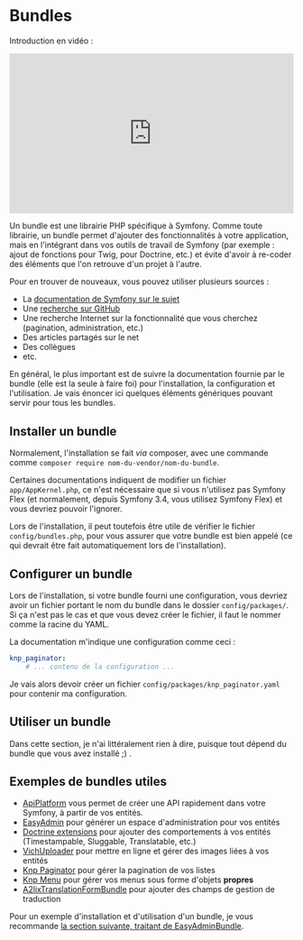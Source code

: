 #  Bundles

Introduction en vidéo :

<div style="position: relative; padding-bottom: 56.25%; height: 0;"><iframe src="https://www.loom.com/embed/0884e785a5cd40fcad3a43def7d5220a" frameborder="0" webkitallowfullscreen mozallowfullscreen allowfullscreen style="position: absolute; top: 0; left: 0; width: 100%; height: 100%;"></iframe></div>

Un bundle est une librairie PHP spécifique à Symfony. Comme toute librairie, un bundle permet d'ajouter des fonctionnalités à votre application, mais en l'intégrant dans vos outils de travail de Symfony (par exemple : ajout de fonctions pour Twig, pour Doctrine, etc.) et évite d'avoir à re-coder des éléments que l'on retrouve d'un projet à l'autre.

Pour en trouver de nouveaux, vous pouvez utiliser plusieurs sources :
- La [documentation de Symfony sur le sujet](https://symfony.com/bundles)
- Une [recherche sur GitHub](https://github.com/search?q=topic%3Asymfony-bundle&type=Repositories)
- Une recherche Internet sur la fonctionnalité que vous cherchez (pagination, administration, etc.)
- Des articles partagés sur le net
- Des collègues
- etc.

En général, le plus important est de suivre la documentation fournie par le bundle (elle est la seule à faire foi) pour l'installation, la configuration et l'utilisation. Je vais énoncer ici quelques éléments génériques pouvant servir pour tous les bundles.

## Installer un bundle

Normalement, l'installation se fait *via* composer, avec une commande comme `composer require nom-du-vendor/nom-du-bundle`.

Certaines documentations indiquent de modifier un fichier `app/AppKernel.php`, ce n'est nécessaire que si vous n'utilisez pas Symfony Flex (et normalement, depuis Symfony 3.4, vous utilisez Symfony Flex) et vous devriez pouvoir l'ignorer.

Lors de l'installation, il peut toutefois être utile de vérifier le fichier `config/bundles.php`, pour vous assurer que votre bundle est bien appelé (ce qui devrait être fait automatiquement lors de l'installation).

## Configurer un bundle

Lors de l'installation, si votre bundle fourni une configuration, vous devriez avoir un fichier portant le nom du bundle dans le dossier `config/packages/`. Si ça n'est pas le cas et que vous devez créer le fichier, il faut le nommer comme la racine du YAML.

La documentation m'indique une configuration comme ceci :

```yaml
knp_paginator:
    # ... contenu de la configuration ...
```

Je vais alors devoir créer un fichier `config/packages/knp_paginator.yaml` pour contenir ma configuration.

## Utiliser un bundle

Dans cette section, je n'ai littéralement rien à dire, puisque tout dépend du bundle que vous avez installé ;) .

## Exemples de bundles utiles

- [ApiPlatform](https://api-platform.com/docs/distribution/#using-symfony-and-composer) vous permet de créer une API rapidement dans votre Symfony, à partir de vos entités.
- [EasyAdmin](https://symfony.com/doc/current/bundles/EasyAdminBundle/index.html) pour générer un espace d'administration pour vos entités
- [Doctrine extensions](https://symfony.com/doc/current/bundles/StofDoctrineExtensionsBundle/index.html) pour ajouter des comportements à vos entités (Timestampable, Sluggable, Translatable, etc.)
- [VichUploader](https://github.com/dustin10/VichUploaderBundle/blob/master/docs/index.md) pour mettre en ligne et gérer des images liées à vos entités
- [Knp Paginator](https://github.com/KnpLabs/KnpPaginatorBundle) pour gérer la pagination de vos listes
- [Knp Menu](https://github.com/KnpLabs/KnpMenuBundle/) pour gérer vos menus sous forme d'objets **propres**
- [A2lixTranslationFormBundle](https://github.com/a2lix/TranslationFormBundle) pour ajouter des champs de gestion de traduction

Pour un exemple d'installation et d'utilisation d'un bundle, je vous recommande [la section suivante, traitant de EasyAdminBundle](41-easy-admin.md).